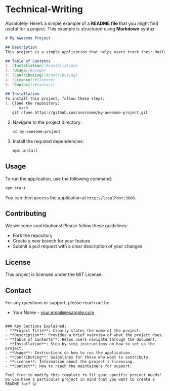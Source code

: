 # Technical-Writing
Absolutely! Here’s a simple example of a **README file** that you might find useful for a project. This example is structured using **Markdown** syntax:

```markdown
# My Awesome Project

## Description
This project is a simple application that helps users track their daily tasks and improve productivity.

## Table of Contents
1. [Installation](#installation)
2. [Usage](#usage)
3. [Contributing](#contributing)
4. [License](#license)
5. [Contact](#contact)

## Installation
To install this project, follow these steps:
1. Clone the repository:
   ```bash
   git clone https://github.com/username/my-awesome-project.git
   ```
2. Navigate to the project directory:
   ```bash
   cd my-awesome-project
   ```
3. Install the required dependencies:
   ```bash
   npm install
   ```

## Usage
To run the application, use the following command:
```bash
npm start
```
You can then access the application at `http://localhost:3000`.

## Contributing
We welcome contributions! Please follow these guidelines:
- Fork the repository
- Create a new branch for your feature
- Submit a pull request with a clear description of your changes

## License
This project is licensed under the MIT License.

## Contact
For any questions or support, please reach out to:
- Your Name - your.email@example.com
```

### Key Sections Explained:
- **Project Title**: Clearly states the name of the project.
- **Description**: Provides a brief overview of what the project does.
- **Table of Contents**: Helps users navigate through the document.
- **Installation**: Step-by-step instructions on how to set up the project.
- **Usage**: Instructions on how to run the application.
- **Contributing**: Guidelines for those who want to contribute.
- **License**: Information about the project's licensing.
- **Contact**: How to reach the maintainers for support.

Feel free to modify this template to fit your specific project needs! Do you have a particular project in mind that you want to create a README for? 😊
